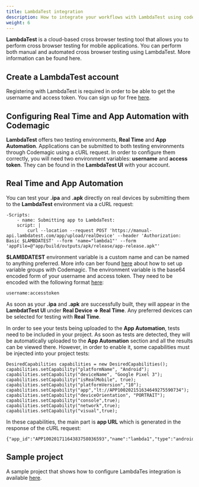 ```yaml
---
title: LambdaTest integration
description: How to integrate your workflows with LambdaTest using codemagic.yaml
weight: 6
---
```


**LambdaTest** is a cloud-based cross browser testing tool that allows you to perform cross browser testing for mobile applications. You can perform both manual and automated cross browser testing using LambdaTest. More information can be found here. 

## Create a LambdaTest account

Registering with LambdaTest is required in order to be able to get the username and access token. You can sign up for free [here](https://www.lambdatest.com/).

## Configuring Real Time and App Automation with Codemagic

**LambdaTest** offers two testing environments, **Real Time** and **App Automation**. Applications can be submitted to both testing environments through Codemagic using a cURL request. In order to configure them correctly, you will need two environment variables: **username** and **access token**. They can be found in the **LambdaTest UI** with your account. 

## Real Time and App Automation

You can test your **.ipa** and **.apk** directly on real devices by submitting them to the **LambdaTest** environment via a cURL request:

```
-Scripts:
    - name: Submitting app to LambdaTest:
    script: |
        curl --location --request POST 'https://manual-api.lambdatest.com/app/upload/realDevice' --header 'Authorization: Basic $LAMBDATEST' --form 'name="lambda1"' --form 'appFile=@"app/build/outputs/apk/release/app-release.apk"'
```

**$LAMBDATEST** environment variable is a custom name and can be named to anything preferred. More info can ber found [here](https://docs.codemagic.io/variables/environment-variable-groups/) about how to set up variable groups with Codemagic. The environment variable is the base64 encoded form of your username and access token. They need to be encoded with the following format [here](https://mixedanalytics.com/knowledge-base/api-connector-encode-credentials-to-base-64/):

```
username:accesstoken
```

As soon as your **.ipa** and **.apk** are successfully built, they will appear in the **LambdatTest UI** under **Real Device => Real Time**. Any preferred devices can be selected for testing with **Real Time**. 

In order to see your tests being uploaded to the **App Automation**, tests need to be included in your project. As soon as tests are detected, they will be automatically uploaded to the **App Automation** section and all the results can be viewed there. However, in order to enable it, some capabilities must be injected into your project tests:

```
DesiredCapabilities capabilities = new DesiredCapabilities(); capabilities.setCapability("platformName", "Android"); capabilities.setCapability("deviceName", "Google Pixel 3"); capabilities.setCapability("isRealMobile", true); capabilities.setCapability("platformVersion","10"); capabilities.setCapability("app","lt://APP100202151634649275590734"); capabilities.setCapability("deviceOrientation", "PORTRAIT"); capabilities.setCapability("console",true); capabilities.setCapability("network",true); capabilities.setCapability("visual",true);
```

In these capabilities, the main part is **app URL** which is generated in the response of the cURL request:

```
{"app_id":"APP10020171164383758036593","name":"lambda1","type":"android","app_url":"lt://APP10020171444643838005433352"}
```

## Sample project

A sample project that shows how to configure LambdaTes integration is available [here](https://github.com/codemagic-ci-cd/codemagic-sample-projects/tree/main/integrations/lambdatest_integration_demo_project/lambdatest_integration_demo_project).



